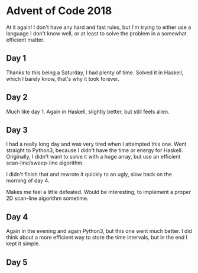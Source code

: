 # Advent of Code 2018

At it again! I don't have any hard and fast rules, but I'm trying to either use a language
I don't know well, or at least to solve the problem in a somewhat efficient matter.

## Day 1

Thanks to this being a Saturday, I had plenty of time. Solved it in Haskell, which I barely
know, that's why it took forever.

## Day 2

Much like day 1. Again in Haskell, slightly better, but still feels alien.

## Day 3

I had a really long day and was very tired when I attempted this one.
Went straight to Python3, because I didn't have the time or energy for Haskell.
Originally, I didn't want to solve it with a huge array, but use an efficient
scan-line/sweep-line algorithm.

I didn't finish that and rewrote it quickly to an ugly, slow hack on the morning
of day 4.

Makes me feel a little defeated. Would be interesting, to implement a proper 2D
scan-line algorithm sometime.

## Day 4

Again in the evening and again Python3, but this one went much better.
I did think about a more efficient way to store the time intervals, but in the end
I kept it simple.

## Day 5
